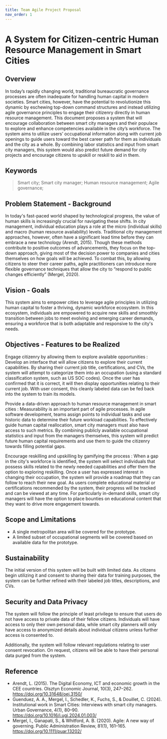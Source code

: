 ```yaml
---
title: Team Agile Project Proposal 
nav_order: 1
---
```


# A System for Citizen-centric Human Resource Management in Smart Cities

## Overview 
In today’s rapidly changing world, traditional bureaucratic governance processes are often inadequate for handling human capital in modern societies. Smart cities, however, have the potential to revolutionize this dynamic by eschewing top-down command structures and instead utilizing agile governance principles to engage their citizenry directly in human resource management. This document proposes a system that will encourage collaboration between smart city managers and their populace to explore and enhance competencies available in the city’s workforce. The system aims to utilize users’ occupational information along with current job openings to guide users toward the best career path for them as individuals and the city as a whole. By combining labor statistics and input from smart city managers, this system would also predict future demand for city projects and encourage citizens to upskill or reskill to aid in them.

## Keywords

> Smart city; Smart city manager; Human resource management; Agile governance;

## Problem Statement - Background
In today's fast-paced world shaped by technological progress, the value of human skills is increasingly crucial for navigating these shifts. In city management, individual education plays a role at the micro (individual skills) and macro (human resource availability) levels. Traditional city management approaches, however, often have a significant lead time before they can embrace a new technology (Arendt, 2015). Though these methods contribute to positive outcomes of advancements, they focus on the top-down approach, giving most of the decision power to companies and cities themselves on how goals will be achieved. To combat this, by allowing citizens to steer their career paths, agile practitioners can introduce more flexible governance techniques that allow the city to “respond to public changes efficiently” (Mergel, 2020).

## Vision - Goals

This system aims to empower cities to leverage agile principles in utilizing human capital to foster a thriving, dynamic workforce ecosystem. In this ecosystem, individuals are empowered to acquire new skills and smoothly transition between jobs to meet evolving and emerging career demands, ensuring a workforce that is both adaptable and responsive to the city's needs.

## Objectives - Features to be Realized

Engage citizenry by allowing them to explore available opportunities
: Develop an interface that will allow citizens to explore their current capabilities. By sharing their current job title, certifications, and CVs, the system will attempt to categorize them into an occupation (using a standard classification system, such as US SOC codes). Once the user has confirmed that it is correct, it will then display opportunities relating to their current job. With user consent, this cleanly labeled data can be fed back into the system to train its models.

Provide a data-driven approach to human resource management in smart cities
: Measurability is an important part of agile processes. In agile software development, teams assign points to individual tasks and use historic data to determine their future workload capabilities. To effectively guide human capital reallocation, smart city managers must also have access to such metrics. By combining publicly available occupational statistics and input from the managers themselves, this system will predict future human capital requirements and use them to guide the citizenry towards filling potential gaps.

Encourage reskilling and upskilling by gamifying the process
: When a gap in the city's workforce is identified, the system will select individuals that possess skills related to the newly needed capabilities and offer them the option to exploring reskilling. Once a user has expressed interest in changing their occupation, the system will provide a roadmap that they can follow to reach their new goal. As users complete educational material or certifications recommended by the system, their progress will be tracked and can be viewed at any time. For particularly in-demand skills, smart city managers will have the option to place bounties on educational content that they want to drive more engagement towards.

## Scope and Limitations

* A single metropolitan area will be covered for the prototype.
* A limited subset of occupational segments will be covered based on available data for the prototype.

## Sustainability

The initial version of this system will be built with limited data. As citizens begin utilizing it and consent to sharing their data for training purposes, the system can be further refined with their labeled job titles, descriptions, and CVs.

## Security and Data Privacy

The system will follow the principle of least privilege to ensure that users do not have access to private data of their fellow citizens. Individuals will have access to only their own personal data, while smart city planners will only have access to anonymized details about individual citizens unless further access is consented to.

Additionally, the system will follow relevant regulations relating to user consent revocation. On request, citizens will be able to have their personal data purged from the system.

## Reference
- Arendt, L. (2015). The Digital Economy, ICT and economic growth in the CEE countries. Olsztyn Economic Journal, 10(3), 247–262. <https://doi.org/10.31648/oej.3150/>
- Guenduez, A. A., Mergel, I., Schedler, K., Fuchs, S., & Douillet, C. (2024). Institutional work in Smart Cities: Interviews with smart city managers. Urban Governance, 4(1), 80–90. <https://doi.org/10.1016/j.ugj.2024.01.003/>
- Mergel, I., Ganapati, S., & Whitford, A. B. (2020). Agile: A new way of governing. Public Administration Review, 81(1), 161–165. <https://doi.org/10.1111/puar.13202/> 


